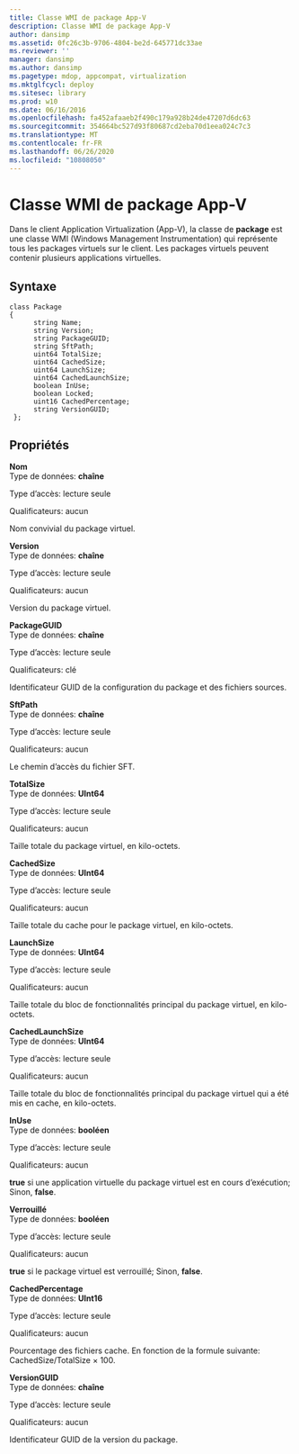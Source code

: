 ```yaml
---
title: Classe WMI de package App-V
description: Classe WMI de package App-V
author: dansimp
ms.assetid: 0fc26c3b-9706-4804-be2d-645771dc33ae
ms.reviewer: ''
manager: dansimp
ms.author: dansimp
ms.pagetype: mdop, appcompat, virtualization
ms.mktglfcycl: deploy
ms.sitesec: library
ms.prod: w10
ms.date: 06/16/2016
ms.openlocfilehash: fa452afaaeb2f490c179a928b24de47207d6dc63
ms.sourcegitcommit: 354664bc527d93f80687cd2eba70d1eea024c7c3
ms.translationtype: MT
ms.contentlocale: fr-FR
ms.lasthandoff: 06/26/2020
ms.locfileid: "10808050"
---
```

# Classe WMI de package App-V


Dans le client Application Virtualization (App-V), la classe de **package** est une classe WMI (Windows Management Instrumentation) qui représente tous les packages virtuels sur le client. Les packages virtuels peuvent contenir plusieurs applications virtuelles.

## Syntaxe


``` syntax
class Package
{
      string Name;
      string Version;
      string PackageGUID;
      string SftPath;
      uint64 TotalSize;
      uint64 CachedSize;
      uint64 LaunchSize;
      uint64 CachedLaunchSize;
      boolean InUse;
      boolean Locked;
      uint16 CachedPercentage;
      string VersionGUID;
 };
```

## Propriétés


<a href="" id="name"></a>**Nom**  
Type de données: **chaîne**

Type d’accès: lecture seule

Qualificateurs: aucun

Nom convivial du package virtuel.

<a href="" id="version"></a>**Version**  
Type de données: **chaîne**

Type d’accès: lecture seule

Qualificateurs: aucun

Version du package virtuel.

<a href="" id="packageguid"></a>**PackageGUID**  
Type de données: **chaîne**

Type d’accès: lecture seule

Qualificateurs: clé

Identificateur GUID de la configuration du package et des fichiers sources.

<a href="" id="sftpath"></a>**SftPath**  
Type de données: **chaîne**

Type d’accès: lecture seule

Qualificateurs: aucun

Le chemin d’accès du fichier SFT.

<a href="" id="totalsize"></a>**TotalSize**  
Type de données: **UInt64**

Type d’accès: lecture seule

Qualificateurs: aucun

Taille totale du package virtuel, en kilo-octets.

<a href="" id="cachedsize"></a>**CachedSize**  
Type de données: **UInt64**

Type d’accès: lecture seule

Qualificateurs: aucun

Taille totale du cache pour le package virtuel, en kilo-octets.

<a href="" id="launchsize"></a>**LaunchSize**  
Type de données: **UInt64**

Type d’accès: lecture seule

Qualificateurs: aucun

Taille totale du bloc de fonctionnalités principal du package virtuel, en kilo-octets.

<a href="" id="cachedlaunchsize"></a>**CachedLaunchSize**  
Type de données: **UInt64**

Type d’accès: lecture seule

Qualificateurs: aucun

Taille totale du bloc de fonctionnalités principal du package virtuel qui a été mis en cache, en kilo-octets.

<a href="" id="inuse"></a>**InUse**  
Type de données: **booléen**

Type d’accès: lecture seule

Qualificateurs: aucun

**true** si une application virtuelle du package virtuel est en cours d’exécution; Sinon, **false**.

<a href="" id="locked"></a>**Verrouillé**  
Type de données: **booléen**

Type d’accès: lecture seule

Qualificateurs: aucun

**true** si le package virtuel est verrouillé; Sinon, **false**.

<a href="" id="cachedpercentage"></a>**CachedPercentage**  
Type de données: **UInt16**

Type d’accès: lecture seule

Qualificateurs: aucun

Pourcentage des fichiers cache. En fonction de la formule suivante: CachedSize/TotalSize × 100.

<a href="" id="versionguid"></a>**VersionGUID**  
Type de données: **chaîne**

Type d’accès: lecture seule

Qualificateurs: aucun

Identificateur GUID de la version du package.

 

 





